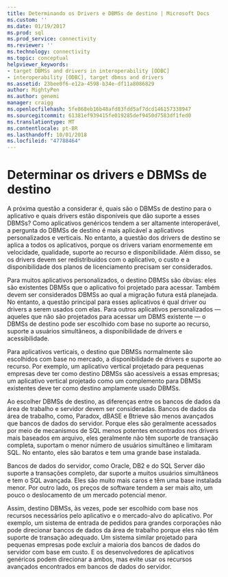 ```yaml
---
title: Determinando os Drivers e DBMSs de destino | Microsoft Docs
ms.custom: ''
ms.date: 01/19/2017
ms.prod: sql
ms.prod_service: connectivity
ms.reviewer: ''
ms.technology: connectivity
ms.topic: conceptual
helpviewer_keywords:
- target DBMSs and drivers in interoperability [ODBC]
- interoperability [ODBC], target dbmss and drivers
ms.assetid: 23bee0f6-e12a-4598-b34e-df11a8086829
author: MightyPen
ms.author: genemi
manager: craigg
ms.openlocfilehash: 5fe868eb16b48afd83fdd5af7dcd146157338947
ms.sourcegitcommit: 61381ef939415fe019285def9450d7583df1fed0
ms.translationtype: MT
ms.contentlocale: pt-BR
ms.lasthandoff: 10/01/2018
ms.locfileid: "47788464"
---
```

# <a name="determining-the-target-dbmss-and-drivers"></a>Determinar os drivers e DBMSs de destino
A próxima questão a considerar é, quais são o DBMSs de destino para o aplicativo e quais drivers estão disponíveis que dão suporte a esses DBMSs? Como aplicativos genéricos tendem a ser altamente interoperável, a pergunta do DBMSs de destino é mais aplicável a aplicativos personalizados e verticais. No entanto, a questão dos drivers de destino se aplica a todos os aplicativos, porque os drivers variam enormemente em velocidade, qualidade, suporte ao recurso e disponibilidade. Além disso, se os drivers devem ser redistribuídos com o aplicativo, o custo e a disponibilidade dos planos de licenciamento precisam ser considerados.  
  
 Para muitos aplicativos personalizados, o destino DBMSs são óbvias: eles são existentes DBMSs que o aplicativo foi projetado para acessar. Também devem ser considerados DBMSs ao qual a migração futura está planejada. No entanto, a questão principal para esses aplicativos é qual driver ou drivers a serem usados com elas. Para outros aplicativos personalizados — aqueles que não são projetados para acessar um DBMS existente — o DBMSs de destino pode ser escolhido com base no suporte ao recurso, suporte a usuários simultâneos, a disponibilidade de drivers e acessibilidade.  
  
 Para aplicativos verticais, o destino que DBMSs normalmente são escolhidos com base no mercado, a disponibilidade de drivers e suporte ao recurso. Por exemplo, um aplicativo vertical projetado para pequenas empresas deve ter como destino DBMSs são acessíveis a essas empresas; um aplicativo vertical projetado como um complemento para DBMSs existentes deve ter como destino amplamente usado DBMSs.  
  
 Ao escolher DBMSs de destino, as diferenças entre os bancos de dados da área de trabalho e servidor devem ser consideradas. Bancos de dados da área de trabalho, como, Paradox, dBASE e Btrieve são menos avançados que bancos de dados do servidor. Porque eles são geralmente acessados por meio de mecanismos de SQL menos potentes encontrados nos drivers mais baseados em arquivo, eles geralmente não têm suporte de transação completa, suportam o menor número de usuários simultâneo e limitaram SQL. No entanto, eles são baratos e tem uma grande base instalada.  
  
 Bancos de dados do servidor, como Oracle, DB2 e do SQL Server dão suporte a transações completo, dar suporte a muitos usuários simultâneos e tem o SQL avançada. Eles são muito mais caros e têm uma base instalada menor. Por outro lado, os preços de software tendem a ser mais alto, um pouco o deslocamento de um mercado potencial menor.  
  
 Assim, destino DBMSs, às vezes, pode ser escolhido com base nos recursos necessários pelo aplicativo e o mercado-alvo do aplicativo. Por exemplo, um sistema de entrada de pedidos para grandes corporações não pode direcionar bancos de dados da área de trabalho porque eles não têm suporte de transação adequado. Um sistema similar projetado para pequenas empresas pode excluir a maioria dos bancos de dados do servidor com base em custo. E os desenvolvedores de aplicativos genéricos podem direcionar a ambos, mas evite usar os recursos avançados encontrados em bancos de dados do servidor.
